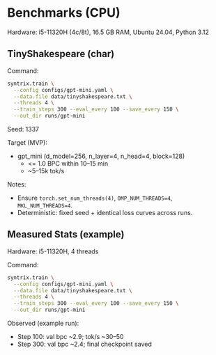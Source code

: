# Benchmarks (CPU)

Hardware: i5-11320H (4c/8t), 16.5 GB RAM, Ubuntu 24.04, Python 3.12

## TinyShakespeare (char)

Command:

```bash
syntrix.train \
  --config configs/gpt-mini.yaml \
  --data.file data/tinyshakespeare.txt \
  --threads 4 \
  --train_steps 300 --eval_every 100 --save_every 150 \
  --out_dir runs/gpt-mini
```

Seed: 1337

Target (MVP):

- gpt_mini (d_model=256, n_layer=4, n_head=4, block=128)
  - <= 1.0 BPC within 10–15 min
  - ~5–15k tok/s

Notes:

- Ensure `torch.set_num_threads(4)`, `OMP_NUM_THREADS=4`, `MKL_NUM_THREADS=4`.
- Deterministic: fixed seed + identical loss curves across runs.

## Measured Stats (example)

Hardware: i5-11320H, 4 threads

Command:

```bash
syntrix.train \
  --config configs/gpt-mini.yaml \
  --data.file data/tinyshakespeare.txt \
  --threads 4 \
  --train_steps 300 --eval_every 100 --save_every 150 \
  --out_dir runs/gpt-mini
```

Observed (example run):

- Step 100: val bpc ~2.9; tok/s ~30–50
- Step 300: val bpc ~2.4; final checkpoint saved
